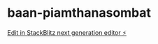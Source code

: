 # baan-piamthanasombat

[Edit in StackBlitz next generation editor ⚡️](https://stackblitz.com/~/github.com/banpieam/baan-piamthanasombat)